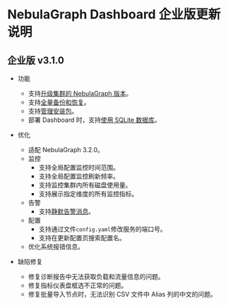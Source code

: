 # NebulaGraph Dashboard 企业版更新说明

## 企业版 v3.1.0

- 功能
  - 支持[升级集群的 NebulaGraph 版本](../../nebula-dashboard-ent/4.cluster-operator/4.manage.md)。
  - 支持[全量备份和恢复](../../nebula-dashboard-ent/4.cluster-operator/8.backup-and-restore.md)。
  - 支持[管理安装包](../../nebula-dashboard-ent/11.manage-package.md)。
  - 部署 Dashboard 时，支持[使用 SQLite 数据库](../../nebula-dashboard-ent/2.deploy-connect-dashboard-ent.md)。

- 优化
  - 适配 NebulaGraph 3.2.0。
  - 监控
    - 支持全局配置监控时间范围。
    - 支持全局配置监控刷新频率。
    - 支持监控集群内所有磁盘使用量。
    - 支持展示指定维度的所有监控指标。
  - 告警
    - 支持[静默告警消息](../../nebula-dashboard-ent/9.alerts.md)。
  - 配置
    - 支持通过文件`config.yaml`修改服务的端口号。
    - 支持在更新配置页搜索配置名。
  - 优化系统报错信息。

- 缺陷修复
  - 修复诊断报告中无法获取负载和流量信息的问题。
  - 修复指标仪表盘框选不正常的问题。
  - 修复批量导入节点时，无法识别 CSV 文件中 Alias 列的中文的问题。